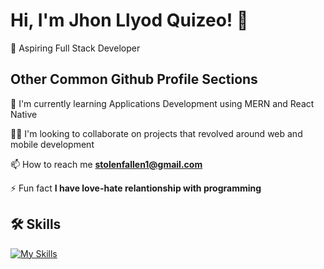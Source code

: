 
# Hi, I'm Jhon Llyod Quizeo! 👋


🚀  Aspiring Full Stack Developer




## Other Common Github Profile Sections

🧠 I'm currently learning Applications Development using MERN and React Native

👯‍♀️ I'm looking to collaborate on projects that revolved around web and mobile development

📫 How to reach me **stolenfallen1@gmail.com**

⚡️ Fun fact **I have love-hate relantionship with programming**




## 🛠 Skills

[![My Skills](https://skillicons.dev/icons?i=figma,html,css,php,javascript,bootstrap,react,express,firebase,mysql,github,postman)](https://skillicons.dev)

